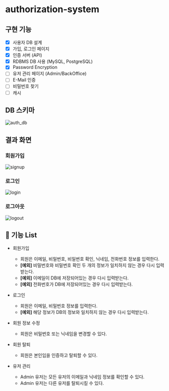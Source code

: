 # authorization-system

## 구현 기능
* [X] 사용자 DB 설계
* [X] 가입, 로그인 페이지
* [X] 인증 서버 (API)
* [X] RDBMS DB 사용 (MySQL, PostgreSQL)
* [X] Password Encryption
* [ ] 유저 관리 페이지 (Admin/BackOffice)
* [ ] E-Mail 인증
* [ ] 비밀번호 찾기
* [ ] 캐시

## DB 스키마
![auth_db](https://user-images.githubusercontent.com/28749734/149275831-13019713-2f6b-4dbe-8c65-6259af49c1dd.PNG)

## 결과 화면
### 회원가입
![signup](https://user-images.githubusercontent.com/28749734/149275656-6197979b-6e35-4967-b097-6b88f5bb1900.PNG)

### 로그인
![login](https://user-images.githubusercontent.com/28749734/149275643-67f5145a-03cd-4657-8e79-79b57b329d5f.PNG)

### 로그아웃
![logout](https://user-images.githubusercontent.com/28749734/149275641-aadab679-d9a1-4f60-8a9c-02e71dad0000.PNG)


## 🧾 기능 List
- 회원가입
  - 회원은 이메일, 비밀번호, 비밀번호 확인, 닉네임, 전화번호 정보를 입력한다.
  - **[예외]** 비밀번호와 비밀번호 확인 두 개의 정보가 일치하지 않는 경우 다시 입력받는다.
  - **[예외]** 이메일이 DB에 저장되어있는 경우 다시 입력받는다.
  - **[예외]** 전화번호가 DB에 저장되어있는 경우 다시 입력받는다.

- 로그인
  - 회원은 이메일, 비밀번호 정보를 입력한다.
  - **[예외]** 해당 정보가 DB의 정보와 일치하지 않는 경우 다시 입력받는다.

- 회원 정보 수정
  - 회원은 비밀번호 또는 닉네임을 변경할 수 있다.
 
- 회원 탈퇴
  - 회원은 본인임을 인증하고 탈퇴할 수 있다.

- 유저 관리
  - Admin 유저는 모든 유저의 이메일과 닉네임 정보를 확인할 수 있다.
  - Admin 유저는 다른 유저를 탈퇴시킬 수 있다. 
